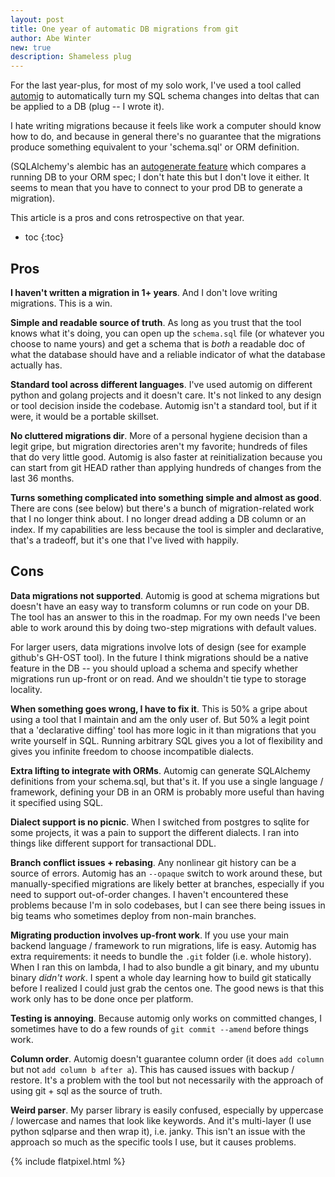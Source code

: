 ```yaml
---
layout: post
title: One year of automatic DB migrations from git
author: Abe Winter
new: true
description: Shameless plug
---
```


For the last year-plus, for most of my solo work, I've used a tool called [automig](https://github.com/abe-winter/automigrate) to automatically turn my SQL schema changes into deltas that can be applied to a DB
(plug -- I wrote it).

I hate writing migrations because it feels like work a computer should know how to do,
and because in general there's no guarantee that the migrations produce something equivalent to your 'schema.sql' or ORM definition.

(SQLAlchemy's alembic has an [autogenerate feature](https://alembic.sqlalchemy.org/en/latest/autogenerate.html) which compares a running DB to your ORM spec;
I don't hate this but I don't love it either.
It seems to mean that you have to connect to your prod DB to generate a migration).

This article is a pros and cons retrospective on that year.

* toc
{:toc}

## Pros

**I haven't written a migration in 1+ years**.
And I don't love writing migrations.
This is a win.

**Simple and readable source of truth**.
As long as you trust that the tool knows what it's doing,
you can open up the `schema.sql` file (or whatever you choose to name yours) and get a schema that is *both*
a readable doc of what the database should have
and a reliable indicator of what the database actually has.

**Standard tool across different languages**.
I've used automig on different python and golang projects and it doesn't care.
It's not linked to any design or tool decision inside the codebase.
Automig isn't a standard tool, but if it were, it would be a portable skillset.

**No cluttered migrations dir**.
More of a personal hygiene decision than a legit gripe, but migration directories aren't my favorite; hundreds of files that do very little good.
Automig is also faster at reinitialization because you can start from git HEAD rather than applying hundreds of changes from the last 36 months.

**Turns something complicated into something simple and almost as good**.
There are cons (see below) but there's a bunch of migration-related work that I no longer think about.
I no longer dread adding a DB column or an index.
If my capabilities are less because the tool is simpler and declarative, that's a tradeoff, but it's one that I've lived with happily.

## Cons

**Data migrations not supported**.
Automig is good at schema migrations but doesn't have an easy way to transform columns or run code on your DB.
The tool has an answer to this in the roadmap.
For my own needs I've been able to work around this by doing two-step migrations with default values.

For larger users, data migrations involve lots of design (see for example github's GH-OST tool).
In the future I think migrations should be a native feature in the DB --
you should upload a schema and specify whether migrations run up-front or on read.
And we shouldn't tie type to storage locality.

**When something goes wrong, I have to fix it**.
This is 50% a gripe about using a tool that I maintain and am the only user of.
But 50% a legit point that a 'declarative diffing' tool has more logic in it than migrations that you write yourself in SQL.
Running arbitrary SQL gives you a lot of flexibility and gives you infinite freedom to choose incompatible dialects.

**Extra lifting to integrate with ORMs**.
Automig can generate SQLAlchemy definitions from your schema.sql, but that's it.
If you use a single language / framework, defining your DB in an ORM is probably more useful than having it specified using SQL.

**Dialect support is no picnic**.
When I switched from postgres to sqlite for some projects, it was a pain to support the different dialects.
I ran into things like different support for transactional DDL.

**Branch conflict issues + rebasing**.
Any nonlinear git history can be a source of errors.
Automig has an `--opaque` switch to work around these, but manually-specified migrations are likely better at branches, especially if you need to support out-of-order changes.
I haven't encountered these problems because I'm in solo codebases, but I can see there being issues in big teams who sometimes deploy from non-main branches.

**Migrating production involves up-front work**.
If you use your main backend language / framework to run migrations, life is easy.
Automig has extra requirements: it needs to bundle the `.git` folder (i.e. whole history).
When I ran this on lambda, I had to also bundle a git binary, and my ubuntu binary *didn't work*.
I spent a whole day learning how to build git statically before I realized I could just grab the centos one.
The good news is that this work only has to be done once per platform.

**Testing is annoying**.
Because automig only works on committed changes, I sometimes have to do a few rounds of `git commit --amend` before things work.

**Column order**.
Automig doesn't guarantee column order (it does `add column` but not `add column b after a`).
This has caused issues with backup / restore.
It's a problem with the tool but not necessarily with the approach of using git + sql as the source of truth.

**Weird parser**.
My parser library is easily confused, especially by uppercase / lowercase and names that look like keywords.
And it's multi-layer (I use python sqlparse and then wrap it), i.e. janky.
This isn't an issue with the approach so much as the specific tools I use, but it causes problems.

{% include flatpixel.html %}
